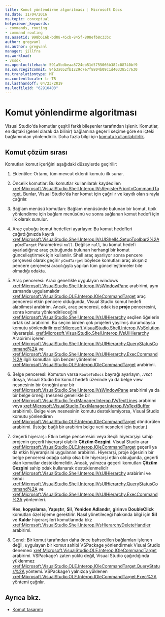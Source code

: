 ```yaml
---
title: Komut yönlendirme algoritması | Microsoft Docs
ms.date: 11/04/2016
ms.topic: conceptual
helpviewer_keywords:
- commands, routing
- command routing
ms.assetid: 998b616b-bd08-45cb-845f-808efb8c33bc
author: gregvanl
ms.author: gregvanl
manager: jillfra
ms.workload:
- vssdk
ms.openlocfilehash: 591a5bdbeaa8724eb51d5755066b382c08740bf9
ms.sourcegitcommit: 94b3a052fb1229c7e7f8804b09c1d403385c7630
ms.translationtype: MT
ms.contentlocale: tr-TR
ms.lasthandoff: 04/23/2019
ms.locfileid: "62910403"
---
```

# <a name="command-routing-algorithm"></a>Komut yönlendirme algoritması
Visual Studio'da komutlar çeşitli farklı bileşenler tarafından işlenir. Komutlar, en dıştaki (genel olarak da bilinir) bağlamına geçerli seçime göre en içteki bağlamından yönlendirilir. Daha fazla bilgi için [komutu kullanılabilirlik](../../extensibility/internals/command-availability.md).

## <a name="order-of-command-resolution"></a>Komut çözüm sırası
 Komutları komut içeriğini aşağıdaki düzeylerde geçirilir:

1. Eklentiler: Ortamı, tüm mevcut eklenti komutu ilk sunar.

2. Öncelik komutlar: Bu komutlar kullanılarak kaydedilen <xref:Microsoft.VisualStudio.Shell.Interop.IVsRegisterPriorityCommandTarget>. Bunlar, Visual Studio'da her komut için çağrılır ve kayıtlı olan sırayla çağrılır.

3. Bağlam menüsü komutları: Bağlam menüsünde bulunan bir komut, tipik yönlendirme için bağlam menüsünü ve sonra sağlanan komut hedefi için ilk olarak sunulur.

4. Araç çubuğu komut hedefleri ayarlayın: Bu komut hedefleri çağırdığınızda kayıtlı <xref:Microsoft.VisualStudio.Shell.Interop.IVsUIShell4.SetupToolbar2%2A>. `pCmdTarget` Parametresi `null`. Değilse `null`, bu komut hedefi ayarladığınız araç çubuğunda bulunan herhangi bir komut güncelleştirmek için kullanılır. Shell araç ayarlıyor sonra pencere çerçevesi olarak geçirir `pCmdTarget` böylece komutları araç akışınız pencere çerçevesi aracılığıyla yapılan tüm güncelleştirmeler bile olmadığı odakta.

5. Araç penceresi: Aracı genellikle uygulayan windows <xref:Microsoft.VisualStudio.Shell.Interop.IVsWindowPane> arabirimi, aynı zamanda uygulamalıdır <xref:Microsoft.VisualStudio.OLE.Interop.IOleCommandTarget> araç penceresi etkin pencere olduğunda, Visual Studio komut hedefi alabilmesi arabirim. Ancak, araç penceresi, odak ise **proje** penceresini, sonra komutu yönlendirileceğini <xref:Microsoft.VisualStudio.Shell.Interop.IVsUIHierarchy> seçilen öğelerin ortak üst arabirimi. Bu seçim birden çok projeleri yayılmış durumdaysa komutu yönlendirilir <xref:Microsoft.VisualStudio.Shell.Interop.IVsSolution> hiyerarşisi. <xref:Microsoft.VisualStudio.Shell.Interop.IVsUIHierarchy> Arabirimi içeren <xref:Microsoft.VisualStudio.Shell.Interop.IVsUIHierarchy.QueryStatusCommand%2A> ve <xref:Microsoft.VisualStudio.Shell.Interop.IVsUIHierarchy.ExecCommand%2A> ilgili komutları için benzer yöntemler <xref:Microsoft.VisualStudio.OLE.Interop.IOleCommandTarget> arabirimi.

6. Belge penceresi: Komutun varsa `RouteToDocs` bayrağı ayarlayın, *.vsct* dosya, Visual Studio bir komut hedefi üzerinde ya da belge view nesnesinin bir örneğini arar bir <xref:Microsoft.VisualStudio.Shell.Interop.IVsWindowPane> arabirimi ya da bir belge örneği (nesnesi genellikle bir <xref:Microsoft.VisualStudio.TextManager.Interop.IVsTextLines> arabirimi veya <xref:Microsoft.VisualStudio.TextManager.Interop.IVsTextBuffer> arabirimi). Belge view nesnesinin komutu desteklemiyorsa, Visual Studio komutu yönlendiren <xref:Microsoft.VisualStudio.OLE.Interop.IOleCommandTarget> döndürülen arabirimi. (İsteğe bağlı bir arabirim belge veri nesneleri için budur.)

7. Geçerli hiyerarşi: Etkin belge penceresini veya Seçili hiyerarşiyi sahip projenin geçerli hiyerarşi olabilir **Çözüm Gezgini**. Visual Studio arar <xref:Microsoft.VisualStudio.OLE.Interop.IOleCommandTarget> geçerli ya da etkin hiyerarşisini uygulanan arabirimi. Hiyerarşi, proje öğesinin bir belge penceresi odağa sahip olsa bile hiyerarşi etkin olduğunda, geçerli olan komutlar desteklemelidir. Ancak, yalnızca geçerli komutları **Çözüm Gezgini** sahip odak kullanarak desteklenmelidir <xref:Microsoft.VisualStudio.Shell.Interop.IVsUIHierarchy> arabirimi ve kendi <xref:Microsoft.VisualStudio.Shell.Interop.IVsUIHierarchy.QueryStatusCommand%2A> ve <xref:Microsoft.VisualStudio.Shell.Interop.IVsUIHierarchy.ExecCommand%2A> yöntemleri.

     **Kes**, **kopyalama**, **Yapıştır**, **Sil**, **Yeniden Adlandır**, **girin**ve **DoubleClick** komutları özel işleme gerektirir. Nasıl yönetileceği hakkında bilgi için **Sil** ve **Kaldır** hiyerarşileri komutlarında bkz <xref:Microsoft.VisualStudio.Shell.Interop.IVsHierarchyDeleteHandler> arabirimi.

8. Genel: Bir komut tarafından daha önce bahsedilen bağlamları işlenen değil, uygulayan bir komut sahibi VSPackage yönlendirmek Visual Studio denemesi <xref:Microsoft.VisualStudio.OLE.Interop.IOleCommandTarget> arabirimi. VSPackage'ı zaten yüklü değil, Visual Studio çağırdığında yüklenmez <xref:Microsoft.VisualStudio.OLE.Interop.IOleCommandTarget.QueryStatus%2A> yöntemi. VSPackage'ı yalnızca yüklenen <xref:Microsoft.VisualStudio.OLE.Interop.IOleCommandTarget.Exec%2A> yöntemi çağrılır.

## <a name="see-also"></a>Ayrıca bkz.
- [Komut tasarımı](../../extensibility/internals/command-design.md)